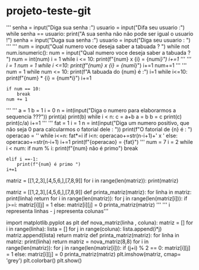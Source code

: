 # projeto-teste-git


'''
senha = input("Diga sua senha :")
usuario = input("Difa seu usuario :")
while senha == usuario:
    print("A sua senha não não pode ser igual o usuario !")
    senha = input("Duga sua senha :")
    usuario = input("Diga seu usuario : ")
'''
'''
num = input("Qual numero voce deseja saber a tabuada ? ")
while not num.isnumeric():
    num = input("Qual numero voce deseja saber a tabuada ? ")
num = int(num)
i = 1
while i <= 10:
    print(f"{num} x {i} = {num*i}")
    i+=1
'''
'''
i = 1
num = 1
while i <=10:
    print(f"{num} x {i} = {num*i}")
    i+=1
    num+=1
'''
'''
num = 1
while num <= 10:
    print(f"A tabuada do {num} é  :")
    i=1
    while i<=10:
        print(f"{num} * {i} = {num*i}")
        i+=1

    if num == 10:
        break
    num += 1
'''
'''
a = 1
b = 1
i = 0
n = int(input("Diga o numero para elaborarmos a sequencia  ???"))
print(a)
print(b)
while i < n:
    c = a+b
    a = b
    b = c
    print(c)
    print(c/a)
    i+=1 
'''
'''
fat = 1
i = 1
n = int(input("Diga um numero positivo, que não seja 0 para calcularmos o fatorial dele  : "))
print(f"O fatorial de {n} é : ")
operacao = ''
while i<=n:
    fat*=i
    if i<n:
        operacao+=str(n-i+1)+' x '
    else:
       operacao+=str(n-i+1)
    i+=1
print(f"{operacao} = {fat}")
'''
num = 7
i = 2
while i < num:
    if num % i:
        print(f"{num} não é primo")
        break


    elif i ==-1:
        print(f"{num} é primo ")
    i+=1



matriz = [[1,2,3],[4,5,6,],[7,8,9]]
for i in range(len(matriz)):
    print(matriz)

matriz = [[1,2,3],[4,5,6,],[7,8,9]]
def printa_matriz(matriz):
    for linha in matriz:
        print(linha)
    return
for i in range(len(matriz)):
    for j in range(len(matriz[i])):
        if j>=i:
          matriz[i][j] = 1
        else:
            matriz[i][j] = 0
printa_matriz(matriz)
'''
''' i representa linhas - j representa colunas'''

import matplotlib.pyplot as plt
def nova_matriz(linha , coluna):
    matriz = []
    for i in range(linha):
        lista = []
        for j in range(coluna):
            lista.append(i*j)
        matriz.append(lista)
    return matriz
def printa_matriz(matriz):
    for linha in matriz:
        print(linha)
    return
matriz = nova_matriz(8,8)
for i in range(len(matriz)):
    for j in range(len(matriz[i])):
        if (j+i) % 2 == 0:
            matriz[i][j] = 1
        else:
            matriz[i][j] = 0
printa_matriz(matriz)
plt.imshow(matriz, cmap= 'grey')
plt.colorbar()
plt.show()


